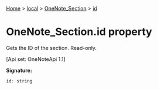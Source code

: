 [Home](./index) &gt; [local](local.md) &gt; [OneNote\_Section](local.onenote_section.md) &gt; [id](local.onenote_section.id.md)

# OneNote\_Section.id property

Gets the ID of the section. Read-only. 

 \[Api set: OneNoteApi 1.1\]

**Signature:**
```javascript
id: string
```
